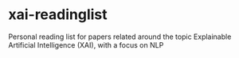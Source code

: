 # xai-readinglist
Personal reading list for papers related around the topic Explainable Artificial Intelligence (XAI), with a focus on NLP
